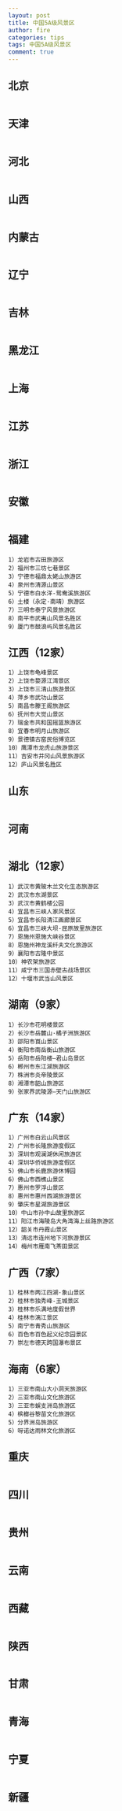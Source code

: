 ```yaml
---
layout: post
title: 中国5A级风景区
author: fire
categories: tips 
tags: 中国5A级风景区
comment: true
---
```



## 北京 ##
```
```

## 天津 ##
```
```

## 河北 ##
```
```

## 山西 ##
```
```

## 内蒙古 ##
```
```

## 辽宁 ##
```
```

## 吉林 ##
```
```

## 黑龙江 ##
```
```

## 上海 ##
```
```

## 江苏 ##
```
```

## 浙江 ##
```
```

## 安徽 ##
```
```

## 福建 ##
```
1）龙岩市古田旅游区
2）福州市三坊七巷景区
3）宁德市福鼎太姥山旅游区
4）泉州市清源山景区
5）宁德市白水洋-鸳鸯溪旅游区
6）土楼（永定·南靖）旅游区
7）三明市泰宁风景旅游区
8）南平市武夷山风景名胜区
9）厦门市鼓浪屿风景名胜区
```

## 江西（12家） ##
```
1）上饶市龟峰景区
2）上饶市婺源江湾景区
3）上饶市三清山旅游景区
4）萍乡市武功山景区
5）南昌市滕王阁旅游区
6）抚州市大觉山景区
7）瑞金市共和国摇篮旅游区
8）宜春市明月山旅游区
9）景德镇古窑民俗博览区
10）鹰潭市龙虎山旅游景区
11）吉安市井冈山风景旅游区
12）庐山风景名胜区
```

## 山东 ##
```
```

## 河南 ##
```
```

## 湖北（12家） ##
```
1）武汉市黄陂木兰文化生态旅游区
2）武汉市东湖景区
3）武汉市黄鹤楼公园
4）宜昌市三峡人家风景区
5）宜昌市长阳清江画廊景区
6）宜昌市三峡大坝-屈原故里旅游区
7）恩施州恩施大峡谷景区
8）恩施州神龙溪纤夫文化旅游区
9）襄阳市古隆中景区
10）神农架旅游区
11）咸宁市三国赤壁古战场景区
12）十堰市武当山风景区
```

## 湖南（9家） ##
```
1）长沙市花明楼景区
2）长沙市岳麓山·橘子洲旅游区
3）邵阳市崀山景区
4）衡阳市南岳衡山旅游区
5）岳阳市岳阳楼—君山岛景区
6）郴州市东江湖旅游区
7）株洲市炎帝陵景区
8）湘潭市韶山旅游区
9）张家界武陵源—天门山旅游区
```

## 广东（14家） ##
```
1）广州市白云山风景区
2）广州市长隆旅游度假区
3）深圳市观澜湖休闲旅游区
4）深圳华侨城旅游度假区
5）佛山市长鹿旅游休博园
6）佛山市西樵山景区
7）惠州市罗浮山景区
8）惠州市惠州西湖旅游景区
9）肇庆市星湖旅游景区
10）中山市孙中山故里旅游区
11）阳江市海陵岛大角湾海上丝路旅游区
12）韶关市丹霞山景区
13）清远市连州地下河旅游景区
14）梅州市雁南飞茶田景区
```

## 广西（7家） ##
```
1）桂林市两江四湖·象山景区
2）桂林市独秀峰-王城景区
3）桂林市乐满地度假世界
4）桂林市漓江景区
5）南宁市青秀山旅游区
6）百色市百色起义纪念园景区
7）崇左市德天跨国瀑布景区
```

## 海南（6家） ##
```
1）三亚市南山大小洞天旅游区
2）三亚市南山文化旅游区
3）三亚市蜈支洲岛旅游区
4）槟榔谷黎苗文化旅游区
5）分界洲岛旅游区
6）呀诺达雨林文化旅游区
```

## 重庆 ##
```
```

## 四川 ##
```
```

## 贵州 ##
```
```

## 云南 ##
```
```

## 西藏 ##
```
```

## 陕西 ##
```
```

## 甘肃 ##
```
```

## 青海 ##
```
```

## 宁夏 ##
```
```

## 新疆 ##
```
```
